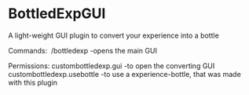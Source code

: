 # BottledExpGUI
A light-weight GUI plugin to convert your experience into a bottle

Commands:
 /bottledexp -opens the main GUI

Permissions:
custombottledexp.gui -to open the converting GUI
custombottledexp.usebottle -to use a experience-bottle, that was made with this plugin
